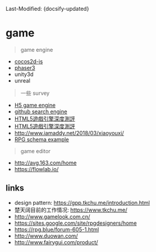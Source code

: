 Last-Modified: {docsify-updated}

# game

> game engine

- [cocos2d-js](/game/cocos2d-js.md#cocos2d-jd)
- [phaser3](/game/phaser.md#phaser)
- unity3d
- unreal

> 一些 survey

- [H5 game engine](http://html5gameengine.com/)
- [github search engine](https://github.com/search?o=desc&q=game+html5+framework&ref=searchresults&s=stars&type=Repositories&utf8=%E2%9C%93)
- [HTML5遊戲引擎深度測評](https://www.jianshu.com/p/0469cd7b1711)
- [HTML5遊戲引擎深度測評](https://yq.aliyun.com/articles/183464)
- http://www.iamaddy.net/2018/03/xiaoyouxi/
- [RPG schema example](https://github.com/jgoodman/MySQL-RPG-Schema)

> game editor

- http://avg.163.com/home
- https://flowlab.io/

## links

- design pattern: https://gpp.tkchu.me/introduction.html
- 楚天阔目前的工作情况: https://www.tkchu.me/
- http://www.gamelook.com.cn/
- https://sites.google.com/site/rpgdesigners/home
- https://rpg.blue/forum-605-1.html
- http://www.duowan.com/
- http://www.fairygui.com/product/

<!-- 66rpg rpg製作大師 貼吧都有很多資源可以直接下載 -->
<!-- 
DMM
Getchu
DLsite
魔法集市 http://www.masadora.net/
https://www.mygalgame.com/
Gyutto -->

[dlsite]:http://www.dlsite.com/
[dmm]:http://dmm.com
[indienove]:https://www.indienova.com/
[ss同盟]:https://sstm.moe/
[wegame]:https://wegame.com/
[http://www.u-acg.com/]:http://www.u-acg.com/

[Galgame开发笔记（01）：什么是Galgame？]:https://www.gcores.com/articles/97259
[Galgame 企划书是如何撰写的？]:https://www.zhihu.com/question/29047482
[ngabbs]:https://ngabbs.com/